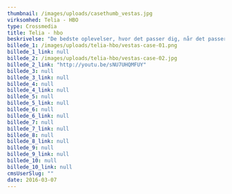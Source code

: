 ```yaml
---
thumbnail: /images/uploads/casethumb_vestas.jpg
virksomhed: Telia - HBO
type: Crossmedia
title: Telia - hbo
beskrivelse: "De bedste oplevelser, hvor det passer dig, når det passer dig. Telia tilbyder som det eneste teleselskab i Danmark HBO som en del af deres abonnementer. Med Telia 4G får du altså meget mere end bare høj hastighed – du får helt unikke oplevelser. De bedste film og serier, hvor det passer dig, når det passer dig."
billede_1: /images/uploads/telia-hbo/vestas-case-01.png
billede_1_link: null
billede_2: /images/uploads/telia-hbo/vestas-case-02.jpg
billede_2_link: "http://youtu.be/sNU7UHQMFUY"
billede_3: null
billede_3_link: null
billede_4: null
billede_4_link: null
billede_5: null
billede_5_link: null
billede_6: null
billede_6_link: null
billede_7: null
billede_7_link: null
billede_8: null
billede_8_link: null
billede_9: null
billede_9_link: null
billede_10: null
billede_10_link: null
cmsUserSlug: ""
date: 2016-03-07 
---
```


